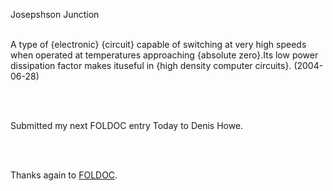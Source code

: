 <html><body><p>Josepshson Junction

<br>            A type of {electronic} {circuit} capable of switching at very high speeds when operated at temperatures approaching {absolute zero}.Its low power dissipation factor makes ituseful in {high density computer circuits}.                                                                                                 (2004-06-28)

<br>

<br>Submitted my next FOLDOC entry Today to Denis Howe.

<br>

<br>Thanks again to <a href="http://www.foldoc.org">FOLDOC</a>.</p></body></html>